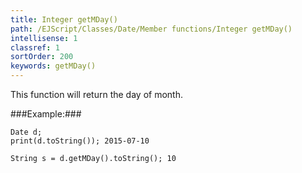 ```yaml
---
title: Integer getMDay()
path: /EJScript/Classes/Date/Member functions/Integer getMDay()
intellisense: 1
classref: 1
sortOrder: 200
keywords: getMDay()
---
```



This function will return the day of month.





###Example:###
    
    Date d;
    print(d.toString()); 2015-07-10
    
    String s = d.getMDay().toString(); 10


